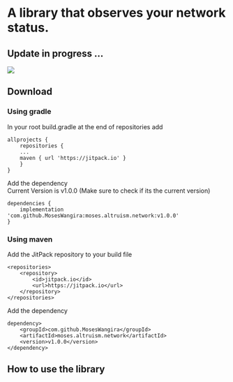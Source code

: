 # A library that observes your network status.
## Update in progress ...

[![](https://jitpack.io/v/MosesWangira/moses.altruism.network.svg)](https://jitpack.io/#MosesWangira/moses.altruism.network)

## Download 

### Using gradle
In your root build.gradle at the end of repositories add
```
allprojects {
 	repositories {
	...
	maven { url 'https://jitpack.io' }
	}
}
```

Add the dependency<br/>
Current Version is v1.0.0 (Make sure to check if its the current version)

```
dependencies {
    implementation 'com.github.MosesWangira:moses.altruism.network:v1.0.0'
}
```

### Using maven
Add the JitPack repository to your build file

```
<repositories>
	<repository>
		<id>jitpack.io</id>
		<url>https://jitpack.io</url>
	</repository>
</repositories>
```

Add the dependency

```
dependency>
	<groupId>com.github.MosesWangira</groupId>
	<artifactId>moses.altruism.network</artifactId>
	<version>v1.0.0</version>
</dependency>
```

## How to use the library

```

```

